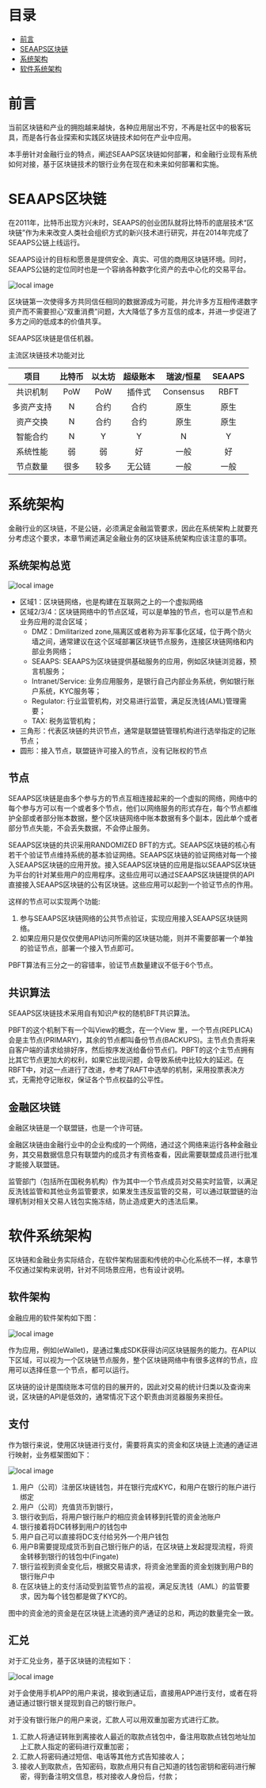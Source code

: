 # 目录

* [前言](#前言)
* [SEAAPS区块链](#seaaps区块链)
* [系统架构](#系统架构)
* [软件系统架构](#软件系统架构)


# 前言

当前区块链和产业的拥抱越来越快，各种应用层出不穷，不再是社区中的极客玩具，而是各行各业探索和实践区块链技术如何在产业中应用。

本手册针对金融行业的特点，阐述SEAAPS区块链如何部署，和金融行业现有系统如何对接，基于区块链技术的银行业务在现在和未来如何部署和实施。

# SEAAPS区块链

在2011年，比特币出现方兴未时，SEAAPS的创业团队就将比特币的底层技术“区块链”作为未来改变人类社会组织方式的新兴技术进行研究，并在2014年完成了SEAAPS公链上线运行。

SEAAPS设计的目标和愿景是提供安全、真实、可信的商用区块链环境。同时，SEAAPS公链的定位同时也是一个容纳各种数字化资产的去中心化的交易平台。

![local image](../Images/01_blockchain_layer.png)

区块链第一次使得多方共同信任相同的数据源成为可能，并允许多方互相传递数字资产而不需要担心“双重消费”问题，大大降低了多方互信的成本，并进一步促进了多方之间的低成本的价值共享。

SEAAPS区块链是信任机器。

主流区块链技术功能对比

项目|比特币|以太坊|超级账本|瑞波/恒星|SEAAPS
:--:|:--:|:--:|:--:|:--:|:--:
共识机制|PoW|PoW|插件式|Consensus|RBFT
多资产支持|N|合约|合约|原生|原生
资产交换|N|合约|合约|原生|原生
智能合约|N|Y|Y|N|Y
系统性能|弱|弱|好|一般|好
节点数量|很多|较多|无公链|一般|一般

# 系统架构

金融行业的区块链，不是公链，必须满足金融监管要求，因此在系统架构上就要充分考虑这个要求，本章节阐述满足金融业务的区块链系统架构应该注意的事项。

## 系统架构总览

![local image](../Images/02_system_architecture.png)

* 区域1：区块链网络，也是构建在互联网之上的一个虚拟网络
* 区域2/3/4：区块链网络中的节点区域，可以是单独的节点，也可以是节点和业务应用的混合区域；
  * DMZ：Dmilitarized zone,隔离区或者称为非军事化区域，位于两个防火墙之间，通常建议在这个区域部署区块链节点服务，连接区块链网络和内部业务网络；
  * SEAAPS: SEAAPS为区块链提供基础服务的应用，例如区块链浏览器，预言机服务；
  * Intranet/Service: 业务应用服务，是银行自己内部业务系统，例如银行账户系统，KYC服务等；
  * Regulator: 行业监管机构，对交易进行监管，满足反洗钱(AML)管理需要；
  * TAX: 税务监管机构；
* 三角形：代表区块链的共识节点，通常是联盟链管理机构进行选举指定的记账节点；
* 圆形：接入节点，联盟链许可接入的节点，没有记账权的节点

## 节点

SEAAPS区块链是由多个参与方的节点互相连接起来的一个虚拟的网络，网络中的每个参与方可以有一个或者多个节点，他们以网络服务的形式存在，每个节点都维护全部或者部分账本数据，整个区块链网络中账本数据有多个副本，因此单个或者部分节点失能，不会丢失数据，不会停止服务。

SEAAPS区块链的共识采用RANDOMIZED BFT的方式。SEAAPS区块链的核心有若干个验证节点维持系统的基本验证网络。SEAAPS区块链的验证网络对每一个接入SEAAPS区块链的应用开放。接入SEAAPS区块链的应用是指以SEAAPS区块链为平台的针对某些用户的应用程序。这些应用可以通过SEAAPS区块链提供的API直接接入SEAAPS区块链的公有区块链。这些应用可以起到一个验证节点的作用。

这样的节点可以实现两个功能:

1. 参与SEAAPS区块链网络的公共节点验证，实现应用接入SEAAPS区块链网络。
2. 如果应用只是仅仅使用API访问所需的区块链功能，则并不需要部署一个单独的验证节点，部署一个接入节点即可。

PBFT算法有三分之一的容错率，验证节点数量建议不低于6个节点。

## 共识算法

SEAAPS区块链技术采用自有知识产权的随机BFT共识算法。

PBFT的这个机制下有一个叫View的概念，在一个View 里，一个节点(REPLICA)会是主节点(PRIMARY)，其余的节点都叫备份节点(BACKUPS)。主节点负责将来自客户端的请求给排好序，然后按序发送给备份节点们。PBFT的这个主节点拥有比其它节点更加大的权利，如果它出现问题，会导致系统中比较大的延迟。在RBFT中，对这一点进行了改进，参考了RAFT中选举的机制，采用投票表决方式，无需抢夺记账权，保证各个节点权益的公平性。

## 金融区块链

金融区块链是一个联盟链，也是一个许可链。

金融区块链由金融行业中的企业构成的一个网络，通过这个网络来运行各种金融业务，其交易数据信息只有联盟内的成员才有资格查看，因此需要联盟成员进行批准才能接入联盟链。

监管部门（包括所在国税务机构）作为其中一个节点成员对交易实时监管，以满足反洗钱监管和其他业务监管要求，如果发生违反监管的交易，可以通过联盟链的治理机制对相关交易人钱包实施冻结，防止造成更大的违法后果。

# 软件系统架构

区块链和金融业务实际结合，在软件架构层面和传统的中心化系统不一样，本章节不仅通过架构来说明，针对不同场景应用，也有设计说明。

## 软件架构

金融应用的软件架构如下图：

![local image](../Images/03_software_architecture.png)

作为应用，例如(eWallet)，是通过集成SDK获得访问区块链服务的能力。在API以下区域，可以视为一个区块链节点服务，整个区块链网络中有很多这样的节点，应用可以选择任意一个节点，都可以运行。

区块链的设计是围绕账本可信的目的展开的，因此对交易的统计归类以及查询来说，区块链的API是低效的，通常情况下这个职责由浏览器服务来担任。

## 支付

作为银行来说，使用区块链进行支付，需要将真实的资金和区块链上流通的通证进行映射，业务框架图如下：

![local image](../Images/04_payment_flow.png)

1. 用户（公司）注册区块链钱包，并在银行完成KYC，和用户在银行的账户进行绑定
1. 用户（公司）充值货币到银行，
1. 银行收到后，将用户银行账户的相应资金转移到托管的资金池账户
1. 银行接着将DC转移到用户的钱包中
1. 用户自己可以直接将DC支付给另外一个用户钱包
1. 用户B需要提现成货币到自己银行账户的话，在区块链上发起提现流程，将资金转移到银行的钱包中(Fingate)
1. 银行监视到资金变化后，根据交易请求，将资金池里面的资金划拨到用户B的银行账户中
1. 在区块链上的支付活动受到监管节点的监视，满足反洗钱（AML）的监管要求，因为每个钱包都是做了KYC的。

图中的资金池的资金是在区块链上流通的资产通证的总和，两边的数量完全一致。

## 汇兑

对于汇兑业务，基于区块链的流程如下：

![local image](../Images/05_remittance_without_swift_flow.png)

对于会使用手机APP的用户来说，接收到通证后，直接用APP进行支付，或者在将通证通过银行银关提现到自己的银行账户。

对于没有银行账户的用户来说，汇款人可以用双重加密方式进行汇款。

1. 汇款人将通证转账到离接收人最近的取款点钱包中，备注用取款点钱包地址加上汇款人指定的密码进行双重加密；
1. 汇款人将密码通过短信、电话等其他方式告知接收人；
1. 接收人到取款点，告知密码，取款点用只有自己知道的钱包密钥和密码进行解密，得到备注明文信息，核对接收人身份后，付款；


